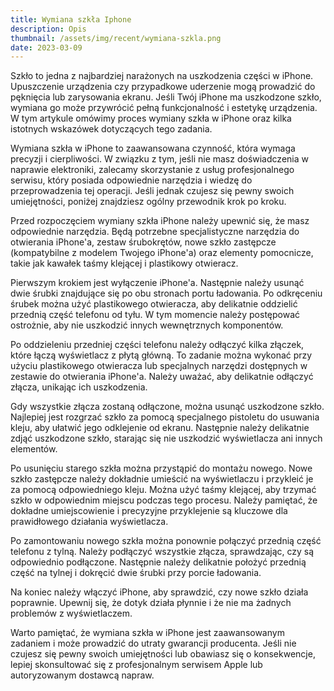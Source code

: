 ```yaml
---
title: Wymiana szkła Iphone
description: Opis
thumbnail: /assets/img/recent/wymiana-szkla.png
date: 2023-03-09
---
```


Szkło to jedna z najbardziej narażonych na uszkodzenia części w iPhone. Upuszczenie urządzenia czy przypadkowe uderzenie mogą prowadzić do pęknięcia lub zarysowania ekranu. Jeśli Twój iPhone ma uszkodzone szkło, wymiana go może przywrócić pełną funkcjonalność i estetykę urządzenia. W tym artykule omówimy proces wymiany szkła w iPhone oraz kilka istotnych wskazówek dotyczących tego zadania.

Wymiana szkła w iPhone to zaawansowana czynność, która wymaga precyzji i cierpliwości. W związku z tym, jeśli nie masz doświadczenia w naprawie elektroniki, zalecamy skorzystanie z usług profesjonalnego serwisu, który posiada odpowiednie narzędzia i wiedzę do przeprowadzenia tej operacji. Jeśli jednak czujesz się pewny swoich umiejętności, poniżej znajdziesz ogólny przewodnik krok po kroku.

Przed rozpoczęciem wymiany szkła iPhone należy upewnić się, że masz odpowiednie narzędzia. Będą potrzebne specjalistyczne narzędzia do otwierania iPhone'a, zestaw śrubokrętów, nowe szkło zastępcze (kompatybilne z modelem Twojego iPhone'a) oraz elementy pomocnicze, takie jak kawałek taśmy klejącej i plastikowy otwieracz.

Pierwszym krokiem jest wyłączenie iPhone'a. Następnie należy usunąć dwie śrubki znajdujące się po obu stronach portu ładowania. Po odkręceniu śrubek można użyć plastikowego otwieracza, aby delikatnie oddzielić przednią część telefonu od tyłu. W tym momencie należy postępować ostrożnie, aby nie uszkodzić innych wewnętrznych komponentów.

Po oddzieleniu przedniej części telefonu należy odłączyć kilka złączek, które łączą wyświetlacz z płytą główną. To zadanie można wykonać przy użyciu plastikowego otwieracza lub specjalnych narzędzi dostępnych w zestawie do otwierania iPhone'a. Należy uważać, aby delikatnie odłączyć złącza, unikając ich uszkodzenia.

Gdy wszystkie złącza zostaną odłączone, można usunąć uszkodzone szkło. Najlepiej jest rozgrzać szkło za pomocą specjalnego pistoletu do usuwania kleju, aby ułatwić jego odklejenie od ekranu. Następnie należy delikatnie zdjąć uszkodzone szkło, starając się nie uszkodzić wyświetlacza ani innych elementów.

Po usunięciu starego szkła można przystąpić do montażu nowego. Nowe szkło zastępcze należy dokładnie umieścić na wyświetlaczu i przykleić je za pomocą odpowiedniego kleju. Można użyć taśmy klejącej, aby trzymać szkło w odpowiednim miejscu podczas tego procesu. Należy pamiętać, że dokładne umiejscowienie i precyzyjne przyklejenie są kluczowe dla prawidłowego działania wyświetlacza.

Po zamontowaniu nowego szkła można ponownie połączyć przednią część telefonu z tylną. Należy podłączyć wszystkie złącza, sprawdzając, czy są odpowiednio podłączone. Następnie należy delikatnie położyć przednią część na tylnej i dokręcić dwie śrubki przy porcie ładowania.

Na koniec należy włączyć iPhone, aby sprawdzić, czy nowe szkło działa poprawnie. Upewnij się, że dotyk działa płynnie i że nie ma żadnych problemów z wyświetlaczem.

Warto pamiętać, że wymiana szkła w iPhone jest zaawansowanym zadaniem i może prowadzić do utraty gwarancji producenta. Jeśli nie czujesz się pewny swoich umiejętności lub obawiasz się o konsekwencje, lepiej skonsultować się z profesjonalnym serwisem Apple lub autoryzowanym dostawcą napraw.